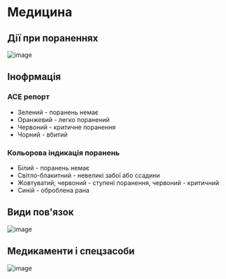 # Медицина
## Дії при пораненнях
![image](https://github.com/vsrJaguar/Materials/assets/68085487/38477bd4-51f4-4e05-9de1-885d8c3084a1)

## Інофрмація
### АСЕ репорт
- Зелений - поранень немає
- Оранжевий - легко поранений
- Червоний - критичне поранення
- Чорний - вбитий

### Кольорова індикація поранень
- Білий - поранень немає
- Світло-блакитний - невеликі забої або ссадини
- Жовтуватий, червоний - ступені поранення, червоний - критичний
- Синій - оброблена рана

## Види пов'язок
![image](https://github.com/vsrJaguar/Materials/assets/68085487/7e826a14-10bb-44f2-8634-6994959e9176)

## Медикаменти і спецзасоби
![image](https://github.com/vsrJaguar/Materials/assets/68085487/84d36efc-c76b-49eb-a22b-487575365ab0)

##

##

##
